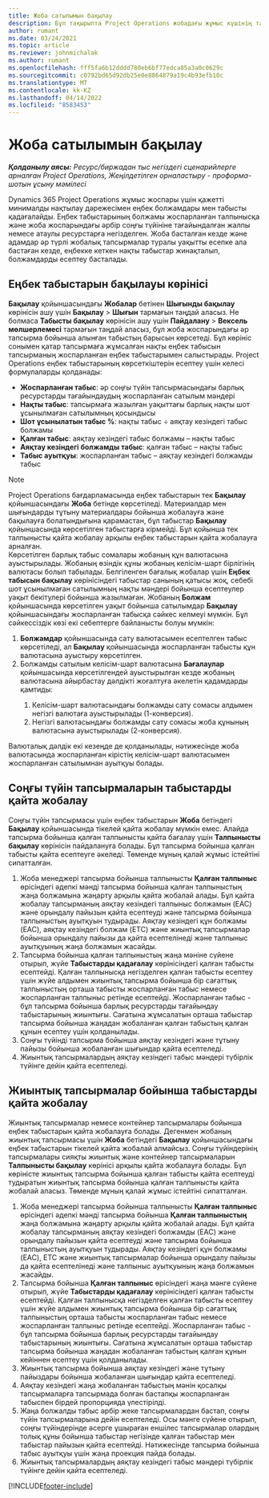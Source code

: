 ```yaml
---
title: Жоба сатылымын бақылау
description: Бұл тақырыпта Project Operations жобадағы жұмыс күшінің табысын бақылау амалы туралы ақпарат берілген.
author: rumant
ms.date: 03/24/2021
ms.topic: article
ms.reviewer: johnmichalak
ms.author: rumant
ms.openlocfilehash: fff5fa6b12dddd780eb6bf77edca85a3a0c0629c
ms.sourcegitcommit: c0792bd65d92db25e0e8864879a19c4b93efb10c
ms.translationtype: MT
ms.contentlocale: kk-KZ
ms.lasthandoff: 04/14/2022
ms.locfileid: "8583453"
---
```

# <a name="project-sales-tracking"></a>Жоба сатылымын бақылау

_**Қолданылу аясы:** Ресурс/биржадан тыс негіздегі сценарийлерге арналған Project Operations, Жеңілдетілген орналастыру - проформа-шотын ұсыну мәмілесі_

Dynamics 365 Project Operations жұмыс жоспары үшін қажетті минималды нақтылау дәрежесімен еңбек болжамдары мен табысты қадағалайды. Еңбек табыстарының болжамы жоспарланған талпынысқа және жоба жоспарындағы әрбір соңғы түйініне тағайындалған жалпы немесе атаулы ресурстарға негізделген. Жоба басталған кезде және адамдар әр түрлі жобалық тапсырмалар туралы уақытты есепке ала бастаған кезде, еңбекке кеткен нақты табыстар жинақталып, болжамдарды есептеу басталады.

## <a name="labor-revenue-tracking-view"></a>Еңбек табыстарын бақылауы көрінісі

**Бақылау** қойыншасындағы **Жобалар** бетінен **Шығынды бақылау** көрінісін ашу үшін **Бақылау** > **Шығын** тармағын таңдай аласыз. Не болмаса **Табысты бақылау** көрінісін ашу үшін **Пайдалану** > **Вексель мөлшерлемесі** тармағын таңдай аласыз, бұл жоба жоспарындағы әр тапсырма бойынша алынған табыстың барысын көрсетеді. Бұл көрініс сонымен қатар тапсырмаға жұмсалған нақты еңбек табысын тапсырманың жоспарланған еңбек табыстарымен салыстырады. Project Operations еңбек табыстарының көрсеткіштерін есептеу үшін келесі формулаларды қолданады:

- **Жоспарланған табыс**: әр соңғы түйін тапсырмасындағы барлық ресурстарды тағайындаудың жоспарланған сатылым мәндері
- **Нақты табыс**: тапсырмаға жазылған уақыттағы барлық нақты шот ұсынылмаған сатылымның қосындысы
- **Шот ұсынылатын табыс %**: нақты табыс ÷ аяқтау кезіндегі табыс болжамы
- **Қалған табыс**: аяқтау кезіндегі табыс болжамы – нақты табыс
- **Аяқтау кезіндегі болжамды табыс**: қалған табыс – нақты табыс
- **Табыс ауытқуы**: жоспарланған табыс – аяқтау кезіндегі болжамды табыс


> [!NOTE]
> Project Operations бағдарламасында еңбек табыстарын тек **Бақылау** қойыншасындағы **Жоба** бетінде көрсетіледі. Материалдар мен шығындарды тұтыну материалдары бойынша жобалауға және бақылауға болатындығына қарамастан, бұл табыстар **Бақылау** қойыншасында көрсетілген табыстарға кірмейді. Бұл қойынша тек талпынысты қайта жобалау арқылы еңбек табыстарын қайта жобалауға арналған.  
> Көрсетілген барлық табыс сомалары жобаның құн валютасына ауыстырылады. Жобаның өзіндік құны жобаның келісім-шарт бірлігінің валютасы болып табылады. Белгіленген бағалық жобалар үшін **Еңбек табысын бақылау** көрінісіндегі табыстар санының қатысы жоқ, себебі шот ұсынылмаған сатылымның нақты мәндері бойынша есептеулер уақыт бекітулері бойынша жазылмаған.
> Жобаның **Болжам** қойыншасында көрсетілген уақыт бойынша сатылымдар **Бақылау** қойыншасындағы жоспарланған табысқа сәйкес келмеуі мүмкін. Бұл сәйкессіздік көзі екі себептерге байланысты болуы мүмкін:
><ol>
   ><li> <b>Болжамдар</b> қойыншасында сату валютасымен есептелген табыс көрсетіледі, ал <b>Бақылау</b> қойыншасында жоспарланған табысты құн валютасына ауыстыру көрсетілген. </li>
   ><li> Болжамды сатылым келісім-шарт валютасына <b>Бағалаулар</b> қойыншасында көрсетілгендей ауыстырылған кезде жобаның валютасына айырбастау дәлдікті жоғалтуға әкелетін қадамдарды қамтиды: </li>
><ol>
><li> Келісім-шарт валютасындағы болжамды сату сомасы алдымен негізгі валютаға ауыстырылады (1-конверсия).</li>
><li> Негізгі валютасындағы болжамды сату сомасы жоба құнының валютасына ауыстырылады (2-конверсия). </li>
></ol>
></ol>
> Валюталық дәлдік екі кезеңде де қолданылады, нәтижесінде жоба валютасында жоспарланған кірістің келісім-шарт валютасымен жоспарланған сатылымнан ауытқуы болады.
   

## <a name="reprojecting-revenues-on-leaf-node-tasks"></a>Соңғы түйін тапсырмаларын табыстарды қайта жобалау

Соңғы түйін тапсырмасы үшін еңбек табыстарын **Жоба** бетіндегі **Бақылау** қойыншасында тікелей қайта жобалау мүмкін емес. Алайда тапсырма бойынша қалған талпынысты қайта бағалау үшін **Талпынысты бақылау** көрінісін пайдалануға болады. Бұл тапсырма бойынша қалған табысты қайта есептеуге әкеледі. Төменде мұның қалай жұмыс істейтіні сипатталған.

1. Жоба менеджері тапсырма бойынша талпынысты **Қалған талпыныс** өрісіндегі әдепкі мәнді тапсырма бойынша қалған талпыныстың жаңа болжамына жаңарту арқылы қайта жобалай алады. Бұл қайта жобалау тапсырманың аяқтау кезіндегі талпыныс болжамын (EAC) және орындалу пайызын қайта есептеуді және тапсырма бойынша талпыныстың ауытқуын тудырады. Аяқтау кезіндегі құн болжамы (EAC), аяқтау кезіндегі болжам (ETC) және жиынтық тапсырмалар бойынша орындалу пайызы да қайта есептелінеді және талпыныс ауытқуының жаңа болжамын жасайды.
2. Тапсырма бойынша қалған талпыныстың жаңа мәніне сүйене отырып, жүйе **Табыстарды қадағалау** көрінісіндегі қалған табысты есептейді. Қалған талпынысқа негізделген қалған табысты есептеу үшін жүйе алдымен жиынтық тапсырма бойынша бір сағаттық талпыныстың орташа табысты жоспарланған табыс немесе жоспарланған талпыныс ретінде есептейді. Жоспарланған табыс - бұл тапсырма бойынша барлық ресурстарды тағайындау табыстарының жиынтығы. Сағатына жұмсалатын орташа табыстар тапсырма бойынша жаңадан жобаланған қалған табыстың қалған құнын есептеу үшін қолданылады.
3. Соңғы түйінді тапсырма бойынша аяқтау кезіндегі және тұтыну пайызы бойынша жобаланған шығындар қайта есептеледі.
4. Жиынтық тапсырмалардың аяқтау кезіндегі табыс мәндері түбірлік түйінге дейін қайта есептеледі.

## <a name="reprojecting-revenues-on-summary-tasks"></a>Жиынтық тапсырмалар бойынша табыстарды қайта жобалау

Жиынтық тапсырмалар немесе контейнер тапсырмалары бойынша еңбек табыстарын қайта жобалауға болады. Дегенмен жобаның жиынтық тапсырмасы үшін **Жоба** бетіндегі **Бақылау** қойыншасындағы еңбек табыстарын тікелей қайта жобалай алмайсыз. Соңғы түйіндерінің тапсырмалары сияқты жиынтық және контейнер тапсырмаларын **Талпынысты бақылау** көрінісі арқылы қайта жобалауға болады. Бұл көріністе жиынтық тапсырма бойынша қалған табысты қайта есептеуді тудыратын жиынтық тапсырма бойынша қалған талпынысты қайта жобалай аласыз. Төменде мұның қалай жұмыс істейтіні сипатталған.

1. Жоба менеджері тапсырма бойынша талпынысты **Қалған талпыныс** өрісіндегі әдепкі мәнді тапсырма бойынша **Қалған талпыныстың** жаңа болжамына жаңарту арқылы қайта жобалай алады. Бұл қайта жобалау тапсырманың аяқтау кезіндегі болжамды (EAC) және орындалу пайызын қайта есептеуді және тапсырма бойынша талпыныстың ауытқуын тудырады. Аяқтау кезіндегі құн болжамы (EAC), ETC және жиынтық тапсырмалар бойынша орындалу пайызы да қайта есептелінеді және талпыныс ауытқуының жаңа болжамын жасайды.
2. Тапсырма бойынша **Қалған талпыныс** өрісіндегі жаңа мәнге сүйене отырып, жүйе **Табыстарды қадағалау** көрінісіндегі қалған табысты есептейді. Қалған талпынысқа негізделген қалған табысты есептеу үшін жүйе алдымен жиынтық тапсырма бойынша бір сағаттық талпыныстың орташа табысты жоспарланған табыс немесе жоспарланған талпыныс ретінде есептейді. Жоспарланған табыс - бұл тапсырма бойынша барлық ресурстарды тағайындау табыстарының жиынтығы. Сағатына жұмсалатын орташа табыстар тапсырма бойынша жаңадан жобаланған табыстың қалған құнын кейіннен есептеу үшін қолданылады.
3. Жиынтық тапсырма бойынша аяқтау кезіндегі және тұтыну пайыздары бойынша жобаланған шығындар қайта есептеледі.
4. Аяқтау кезіндегі жаңа жобаланған табыстың мәнін қосалқы тапсырмаларға тапсырмада болған бастапқы жоспарланған табыспен бірдей пропорцияда үлестірілді.
5. Жаңа болжалды табыс әрбір жеке тапсырмалардан бастап, соңғы түйін тапсырмаларына дейін есептеледі. Осы мәнге сүйене отырып, соңғы түйіндерінде әсерге ұшыраған еншілес тапсырмалар олардың толық құны бойынша табыстар негізінде қалған табыстар мен табыстар пайызын қайта есептейді. Нәтижесінде тапсырма бойынша табыс ауытқуы үшін жаңа проекция пайда болады. 
6. Жиынтық тапсырмалардың аяқтау кезіндегі табыс мәндері түбірлік түйінге дейін қайта есептеледі.


[!INCLUDE[footer-include](../includes/footer-banner.md)]

